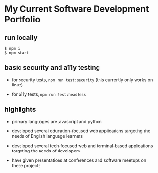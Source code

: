# My Current Software Development Portfolio

## run locally

```
$ npm i
$ npm start
```

## basic security and a11y testing

- for security tests, `npm run test:security` (this currently only works on linux)


- for a11y tests, `npm run test:headless`

## highlights

* primary languages are javascript and python

* developed several education-focused web applications targeting
the needs of English language learners

* developed several tech-focused web and terminal-based applications targeting
the needs of developers

* have given presentations at conferences and software meetups
on these projects

